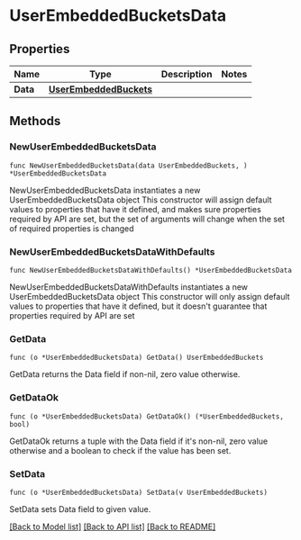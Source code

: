 # UserEmbeddedBucketsData

## Properties

Name | Type | Description | Notes
------------ | ------------- | ------------- | -------------
**Data** | [**UserEmbeddedBuckets**](UserEmbeddedBuckets.md) |  | 

## Methods

### NewUserEmbeddedBucketsData

`func NewUserEmbeddedBucketsData(data UserEmbeddedBuckets, ) *UserEmbeddedBucketsData`

NewUserEmbeddedBucketsData instantiates a new UserEmbeddedBucketsData object
This constructor will assign default values to properties that have it defined,
and makes sure properties required by API are set, but the set of arguments
will change when the set of required properties is changed

### NewUserEmbeddedBucketsDataWithDefaults

`func NewUserEmbeddedBucketsDataWithDefaults() *UserEmbeddedBucketsData`

NewUserEmbeddedBucketsDataWithDefaults instantiates a new UserEmbeddedBucketsData object
This constructor will only assign default values to properties that have it defined,
but it doesn't guarantee that properties required by API are set

### GetData

`func (o *UserEmbeddedBucketsData) GetData() UserEmbeddedBuckets`

GetData returns the Data field if non-nil, zero value otherwise.

### GetDataOk

`func (o *UserEmbeddedBucketsData) GetDataOk() (*UserEmbeddedBuckets, bool)`

GetDataOk returns a tuple with the Data field if it's non-nil, zero value otherwise
and a boolean to check if the value has been set.

### SetData

`func (o *UserEmbeddedBucketsData) SetData(v UserEmbeddedBuckets)`

SetData sets Data field to given value.



[[Back to Model list]](../README.md#documentation-for-models) [[Back to API list]](../README.md#documentation-for-api-endpoints) [[Back to README]](../README.md)


